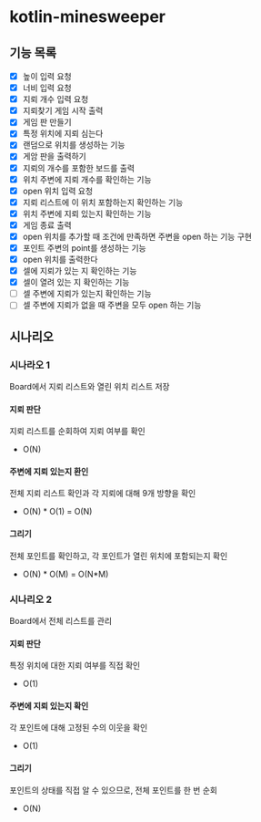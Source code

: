 # kotlin-minesweeper

## 기능 목록
- [x] 높이 입력 요청
- [x] 너비 입력 요청
- [x] 지뢰 개수 입력 요청
- [x] 지뢰찾기 게임 시작 출력
- [x] 게임 판 만들기
- [x] 특정 위치에 지뢰 심는다
- [x] 랜덤으로 위치를 생성하는 기능
- [x] 게암 판을 출력하기
- [x] 지뢰의 개수를 포함한 보드를 출력
- [x] 위치 주변에 지뢰 개수를 확인하는 기능
- [x] open 위치 입력 요청
- [x] 지뢰 리스트에 이 위치 포함하는지 확인하는 기능
- [x] 위치 주변에 지뢰 있는지 확인하는 기능
- [x] 게임 종료 출력
- [x] open 위치를 추가할 때 조건에 만족하면 주변을 open 하는 기능 구현
- [x] 포인트 주변의 point를 생성하는 기능
- [x] open 위치를 출력한다
- [x] 셀에 지뢰가 있는 지 확인하는 기능
- [x] 셀이 열려 있는 지 확인하는 기능
- [ ] 셀 주변에 지뢰가 있는지 확인하는 기능
- [ ] 셀 주변에 지뢰가 없을 때 주변을 모두 open 하는 기능

## 시나리오

### 시나라오 1

Board에서 지뢰 리스트와 열린 위치 리스트 저장

#### 지뢰 판단

지뢰 리스트를 순회하여 지뢰 여부를 확인

- O(N)

#### 주변에 지뢰 있는지 환인

전체 지뢰 리스트 확인과 각 지뢰에 대해 9개 방향을 확인

- O(N) * O(1) = O(N)

#### 그리기

전체 포인트를 확인하고, 각 포인트가 열린 위치에 포함되는지 확인

- O(N) * O(M) = O(N*M)

### 시나리오 2

Board에서 전체 리스트를 관리

#### 지뢰 판단

특정 위치에 대한 지뢰 여부를 직접 확인

- O(1)

#### 주변에 지뢰 있는지 확인

각 포인트에 대해 고정된 수의 이웃을 확인

- O(1)

#### 그리기

포인트의 상태를 직접 알 수 있으므로, 전체 포인트를 한 번 순회

- O(N)
